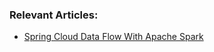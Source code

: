 ### Relevant Articles:

- [Spring Cloud Data Flow With Apache Spark](https://www.surya.com/spring-cloud-data-flow-spark)
